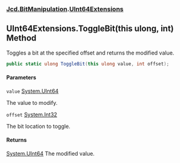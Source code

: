 ### [Jcd.BitManipulation](Jcd.BitManipulation.md 'Jcd.BitManipulation').[UInt64Extensions](Jcd.BitManipulation.UInt64Extensions.md 'Jcd.BitManipulation.UInt64Extensions')

## UInt64Extensions.ToggleBit(this ulong, int) Method

Toggles a bit at the specified offset and returns the modified value.

```csharp
public static ulong ToggleBit(this ulong value, int offset);
```

#### Parameters

<a name='Jcd.BitManipulation.UInt64Extensions.ToggleBit(thisulong,int).value'></a>

`value` [System.UInt64](https://docs.microsoft.com/en-us/dotnet/api/System.UInt64 'System.UInt64')

The value to modify.

<a name='Jcd.BitManipulation.UInt64Extensions.ToggleBit(thisulong,int).offset'></a>

`offset` [System.Int32](https://docs.microsoft.com/en-us/dotnet/api/System.Int32 'System.Int32')

The bit location to toggle.

#### Returns

[System.UInt64](https://docs.microsoft.com/en-us/dotnet/api/System.UInt64 'System.UInt64')
The modified value.